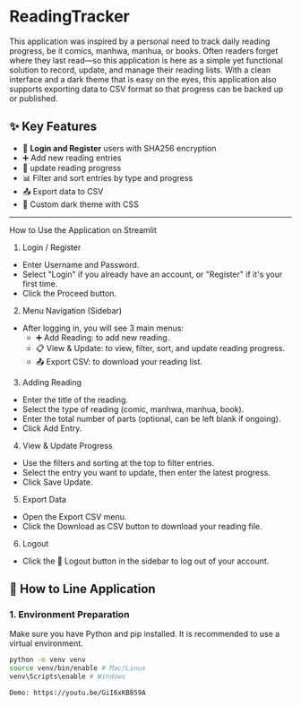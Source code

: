 # ReadingTracker

This application was inspired by a personal need to track daily reading progress, be it comics, manhwa, manhua, or books. Often readers forget where they last read—so this application is here as a simple yet functional solution to record, update, and manage their reading lists. With a clean interface and a dark theme that is easy on the eyes, this application also supports exporting data to CSV format so that progress can be backed up or published.

## ✨ Key Features

- 🔐 **Login and Register** users with SHA256 encryption
- ➕ Add new reading entries
- 📖 update reading progress
- 📊 Filter and sort entries by type and progress
- 📤 Export data to CSV
- 🌙 Custom dark theme with CSS

---

How to Use the Application on Streamlit
1. Login / Register

- Enter Username and Password.
- Select "Login" if you already have an account, or "Register" if it's your first time.
- Click the Proceed button.

2. Menu Navigation (Sidebar)

- After logging in, you will see 3 main menus:
  - ➕ Add Reading: to add new reading.
  - 📋 View & Update: to view, filter, sort, and update reading progress.
  - 📤 Export CSV: to download your reading list.

3. Adding Reading

- Enter the title of the reading.
- Select the type of reading (comic, manhwa, manhua, book).
- Enter the total number of parts (optional, can be left blank if ongoing).
- Click Add Entry.

4. View & Update Progress

- Use the filters and sorting at the top to filter entries.
- Select the entry you want to update, then enter the latest progress.
- Click Save Update.

5. Export Data

- Open the Export CSV menu.
- Click the Download as CSV button to download your reading file.

6. Logout

- Click the 🚪 Logout button in the sidebar to log out of your account.



## 🚀 How to Line Application

### 1. Environment Preparation

Make sure you have Python and pip installed. It is recommended to use a virtual environment.

```bash
python -m venv venv
source venv/bin/enable # Mac/Linux
venv\Scripts\enable # Windows

Demo: https://youtu.be/GiI6xKB859A

